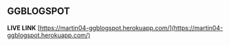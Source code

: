 ## GGBLOGSPOT

**LIVE LINK** 
[https://martin04-ggblogspot.herokuapp.com/](https://martin04-ggblogspot.herokuapp.com/)